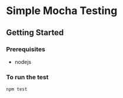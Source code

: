 # Simple Mocha Testing

## Getting Started
### Prerequisites
* nodejs
### To run the test
```
npm test
```

